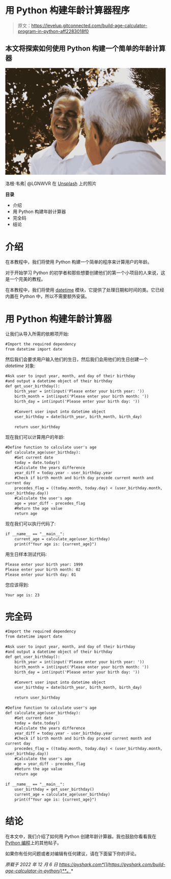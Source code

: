 # 用 Python 构建年龄计算器程序

> 原文：<https://levelup.gitconnected.com/build-age-calculator-program-in-python-aff2283018f0>

## 本文将探索如何使用 Python 构建一个简单的年龄计算器

![](img/692d80b39ec11ccaf30044e73129125c.png)

洛根·韦弗| @LGNWVR 在 [Unsplash](https://unsplash.com/s/photos/age?utm_source=unsplash&utm_medium=referral&utm_content=creditCopyText) 上的照片

**目录**

*   介绍
*   用 Python 构建年龄计算器
*   完全码
*   结论

# 介绍

在本教程中，我们将使用 Python 构建一个简单的程序来计算用户的年龄。

对于开始学习 Python 的初学者和那些想要创建他们的第一个小项目的人来说，这是一个完美的教程。

在本教程中，我们将使用 [datetime](https://docs.python.org/3/library/datetime.html) 模块，它提供了处理日期和时间的类。它已经内置在 Python 中，所以不需要额外安装。

# 用 Python 构建年龄计算器

让我们从导入所需的依赖项开始:

```
#Import the required dependency
from datetime import date
```

然后我们会要求用户输入他们的生日，然后我们会用他们的生日创建一个 *datetime* 对象:

```
#Ask user to input year, month, and day of their birthday
#and output a datetime object of their birthday
def get_user_birthday():
    birth_year = int(input('Please enter your birth year: '))
    birth_month = int(input('Please enter your birth month: '))
    birth_day = int(input('Please enter your birth day: '))

    #Convert user input into datetime object
    user_birthday = date(birth_year, birth_month, birth_day)

    return user_birthday
```

现在我们可以计算用户的年龄:

```
#Define function to calculate user's age
def calculate_age(user_birthday):
    #Get current date
    today = date.today()
    #Calculate the years difference
    year_diff = today.year - user_birthday.year
    #Check if birth month and birth day precede current month and current day
    precedes_flag = ((today.month, today.day) < (user_birthday.month, user_birthday.day))
    #Calculate the user's age
    age = year_diff - precedes_flag
    #Return the age value
    return age
```

现在我们可以执行代码了:

```
if __name__ == "__main__":
    current_age = calculate_age(user_birthday)
    print(f"Your age is: {current_age}")
```

用生日样本测试代码:

```
Please enter your birth year: 1999
Please enter your birth month: 02
Please enter your birth day: 01
```

您应该得到:

```
Your age is: 23
```

# 完全码

```
#Import the required dependency
from datetime import date

#Ask user to input year, month, and day of their birthday
#and output a datetime object of their birthday
def get_user_birthday():
    birth_year = int(input('Please enter your birth year: '))
    birth_month = int(input('Please enter your birth month: '))
    birth_day = int(input('Please enter your birth day: '))

    #Convert user input into datetime object
    user_birthday = date(birth_year, birth_month, birth_day)

    return user_birthday

#Define function to calculate user's age
def calculate_age(user_birthday):
    #Get current date
    today = date.today()
    #Calculate the years difference
    year_diff = today.year - user_birthday.year
    #Check if birth month and birth day preced current month and current day
    precedes_flag = ((today.month, today.day) < (user_birthday.month, user_birthday.day))
    #Calculate the user's age
    age = year_diff - precedes_flag
    #Return the age value
    return age

if __name__ == "__main__":
    user_birthday = get_user_birthday()
    current_age = calculate_age(user_birthday)
    print(f"Your age is: {current_age}")
```

# 结论

在本文中，我们介绍了如何用 Python 创建年龄计算器。我也鼓励你看看我在 [Python 编程](https://pyshark.com/category/python-programming/)上的其他帖子。

如果你有任何问题或者对编辑有任何建议，请在下面留下你的评论。

*原载于 2022 年 12 月 6 日 https://pyshark.com*[](https://pyshark.com/build-age-calculator-in-python/)**。**